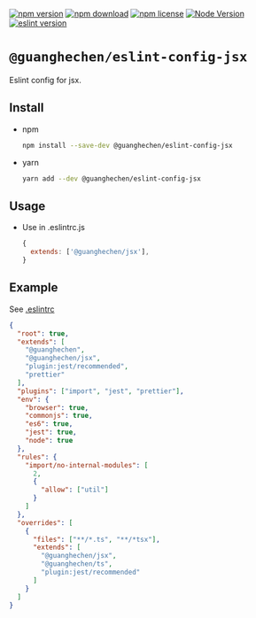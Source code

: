 [![npm version](https://img.shields.io/npm/v/@guanghechen/eslint-config-jsx.svg)](https://www.npmjs.com/package/@guanghechen/eslint-config-jsx)
[![npm download](https://img.shields.io/npm/dm/@guanghechen/eslint-config-jsx.svg)](https://www.npmjs.com/package/@guanghechen/eslint-config-jsx)
[![npm license](https://img.shields.io/npm/l/@guanghechen/eslint-config-jsx.svg)](https://www.npmjs.com/package/@guanghechen/eslint-config-jsx)
[![Node Version](https://img.shields.io/node/v/@guanghechen/eslint-config-jsx)](https://github.com/nodejs/node)
[![eslint version](https://img.shields.io/npm/dependency-version/@guanghechen/eslint-config-jsx/peer/eslint)](https://github.com/eslint/eslint)


# `@guanghechen/eslint-config-jsx`

Eslint config for jsx.

## Install

* npm

  ```bash
  npm install --save-dev @guanghechen/eslint-config-jsx
  ```

* yarn

  ```bash
  yarn add --dev @guanghechen/eslint-config-jsx
  ```

## Usage

* Use in .eslintrc.js

  ```javascript
  {
    extends: ['@guanghechen/jsx'],
  }
  ```


## Example

See [.eslintrc](https://github.com/guanghechen/node-scaffolds/blob/master/.eslintrc)

```json {5,29}
{
  "root": true,
  "extends": [
    "@guanghechen",
    "@guanghechen/jsx",
    "plugin:jest/recommended",
    "prettier"
  ],
  "plugins": ["import", "jest", "prettier"],
  "env": {
    "browser": true,
    "commonjs": true,
    "es6": true,
    "jest": true,
    "node": true
  },
  "rules": {
    "import/no-internal-modules": [
      2,
      {
        "allow": ["util"]
      }
    ]
  },
  "overrides": [
    {
      "files": ["**/*.ts", "**/*tsx"],
      "extends": [
        "@guanghechen/jsx",
        "@guanghechen/ts",
        "plugin:jest/recommended"
      ]
    }
  ]
}
```
